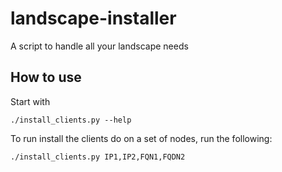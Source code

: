 # landscape-installer
A script to handle all your landscape needs

## How to use

Start with

```
./install_clients.py --help
```

To run install the clients do on a set of nodes, run the following:

```
./install_clients.py IP1,IP2,FQN1,FQDN2

```


